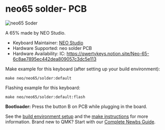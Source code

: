 # neo65 solder- PCB

![neo65 Soder](https://i.imgur.com/vOyu6SFh.jpg)

A 65% made by NEO Studio.

* Keyboard Maintainer: [NEO Studio](https://github.com/owlab-git)
* Hardware Supported: neo solder PCB
* Hardware Availability: IC: https://qwertykeys.notion.site/Neo-65-6c8ae7895ec442dea809057c3dc5e113

Make example for this keyboard (after setting up your build environment):

    make neo/neo65/solder:default

Flashing example for this keyboard:

    make neo/neo65/solder:default:flash

**Bootloader:** Press the button B on PCB while plugging in the board.

See the [build environment setup](https://docs.qmk.fm/#/getting_started_build_tools) and the [make instructions](https://docs.qmk.fm/#/getting_started_make_guide) for more information. Brand new to QMK? Start with our [Complete Newbs Guide](https://docs.qmk.fm/#/newbs).